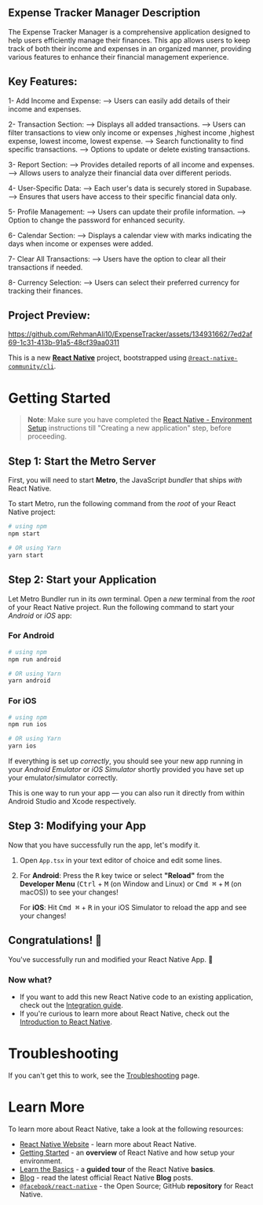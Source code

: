 Expense Tracker Manager Description
-----------------------------------
The Expense Tracker Manager is a comprehensive application designed to help users efficiently manage their finances. This app allows users to keep track of both their income and expenses in an organized manner, providing various features to enhance their financial management experience.

Key Features:
-------------
1- Add Income and Expense:
--> Users can easily add details of their income and expenses.

2- Transaction Section:
--> Displays all added transactions.
--> Users can filter transactions to view only income or expenses ,highest income ,highest expense, lowest income, lowest expense.
--> Search functionality to find specific transactions.
--> Options to update or delete existing transactions.

3- Report Section:
--> Provides detailed reports of all income and expenses.
--> Allows users to analyze their financial data over different periods.

4- User-Specific Data:
--> Each user's data is securely stored in Supabase.
--> Ensures that users have access to their specific financial data only.

5- Profile Management:
--> Users can update their profile information.
--> Option to change the password for enhanced security.

6- Calendar Section:
--> Displays a calendar view with marks indicating the days when income or expenses were added.

7- Clear All Transactions:
--> Users have the option to clear all their transactions if needed.

8- Currency Selection:
--> Users can select their preferred currency for tracking their finances.

Project Preview:
---------------
https://github.com/RehmanAli10/ExpenseTracker/assets/134931662/7ed2af69-1c31-413b-91a5-48cf39aa0311






This is a new [**React Native**](https://reactnative.dev) project, bootstrapped using [`@react-native-community/cli`](https://github.com/react-native-community/cli).

# Getting Started

>**Note**: Make sure you have completed the [React Native - Environment Setup](https://reactnative.dev/docs/environment-setup) instructions till "Creating a new application" step, before proceeding.

## Step 1: Start the Metro Server

First, you will need to start **Metro**, the JavaScript _bundler_ that ships _with_ React Native.

To start Metro, run the following command from the _root_ of your React Native project:

```bash
# using npm
npm start

# OR using Yarn
yarn start
```

## Step 2: Start your Application

Let Metro Bundler run in its _own_ terminal. Open a _new_ terminal from the _root_ of your React Native project. Run the following command to start your _Android_ or _iOS_ app:

### For Android

```bash
# using npm
npm run android

# OR using Yarn
yarn android
```

### For iOS

```bash
# using npm
npm run ios

# OR using Yarn
yarn ios
```

If everything is set up _correctly_, you should see your new app running in your _Android Emulator_ or _iOS Simulator_ shortly provided you have set up your emulator/simulator correctly.

This is one way to run your app — you can also run it directly from within Android Studio and Xcode respectively.

## Step 3: Modifying your App

Now that you have successfully run the app, let's modify it.

1. Open `App.tsx` in your text editor of choice and edit some lines.
2. For **Android**: Press the <kbd>R</kbd> key twice or select **"Reload"** from the **Developer Menu** (<kbd>Ctrl</kbd> + <kbd>M</kbd> (on Window and Linux) or <kbd>Cmd ⌘</kbd> + <kbd>M</kbd> (on macOS)) to see your changes!

   For **iOS**: Hit <kbd>Cmd ⌘</kbd> + <kbd>R</kbd> in your iOS Simulator to reload the app and see your changes!

## Congratulations! :tada:

You've successfully run and modified your React Native App. :partying_face:

### Now what?

- If you want to add this new React Native code to an existing application, check out the [Integration guide](https://reactnative.dev/docs/integration-with-existing-apps).
- If you're curious to learn more about React Native, check out the [Introduction to React Native](https://reactnative.dev/docs/getting-started).

# Troubleshooting

If you can't get this to work, see the [Troubleshooting](https://reactnative.dev/docs/troubleshooting) page.

# Learn More

To learn more about React Native, take a look at the following resources:

- [React Native Website](https://reactnative.dev) - learn more about React Native.
- [Getting Started](https://reactnative.dev/docs/environment-setup) - an **overview** of React Native and how setup your environment.
- [Learn the Basics](https://reactnative.dev/docs/getting-started) - a **guided tour** of the React Native **basics**.
- [Blog](https://reactnative.dev/blog) - read the latest official React Native **Blog** posts.
- [`@facebook/react-native`](https://github.com/facebook/react-native) - the Open Source; GitHub **repository** for React Native.
